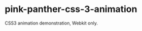pink-panther-css-3-animation
============================

CSS3 animation demonstration, Webkit only.